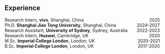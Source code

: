 ## Experience

<div style="display: flex; justify-content: space-between;">
  <span>Research Intern, <strong>vivo</strong>, Shanghai, China</span>
  <span>2025</span>
</div>

<div style="display: flex; justify-content: space-between;">
  <span>Ph.D. <strong>Shanghai Jiao Tong University</strong>, Shanghai, China</span>
  <span>2024-2027</span>
</div>

<div style="display: flex; justify-content: space-between;">
  <span>Research Assistant, <strong>University of Sydney</strong>, Sydney, Australia</span>
  <span>2022-2023</span>
</div>

<div style="display: flex; justify-content: space-between;">
  <span>Research Intern, <strong>Huawei</strong>, Cambridge, UK</span>
  <span>2020</span>
</div>

<div style="display: flex; justify-content: space-between;">
  <span>M.Sc. <strong>Imperial College London</strong>, London, UK</span>
  <span>2020-2021</span>
</div>

<div style="display: flex; justify-content: space-between;">
  <span>B.Sc. <strong>Imperial College London</strong>, London, UK</span>
  <span>2017-2020</span>
</div>

<div style="margin-bottom: 20px;"></div>
